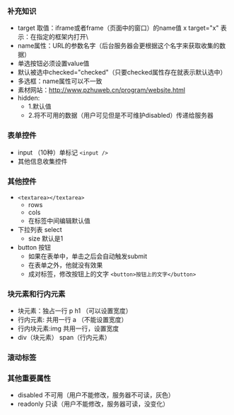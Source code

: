 ### 补充知识
+ target
取值：iframe或者frame（页面中的窗口）的name值 x target="x"
  表示：在指定的框架内打开\
+ name属性：URL的参数名字（后台服务器会更根据这个名字来获取收集的数据）
+ 单选按钮必须设置value值
+ 默认被选中checked="checked"（只要checked属性存在就表示默认选中）
+ 多选框：name属性可以不一致
+ 素材网站：http://www.pzhuweb.cn/program/website.html
+ hidden:
	+ 1.默认值
	+ 2.将不可用的数据（用户可见但是不可维护disabled）传递给服务器

### 表单控件
+ input （10种）单标记  ```<input />```
+ 其他信息收集控件
### 其他控件
+ ```<textarea></textarea>```
	+ rows
	+ cols
	+ 在标签中间编辑默认值
+ 下拉列表 select
	+ size 默认是1
+ button 按钮
	+ 如果在表单中，单击之后会自动触发submit
	+ 在表单之外，他就没有效果
	+ 成对标签，修改按钮上的文字 
	```<button>按钮上的文字</button>```
### 块元素和行内元素
+ 块元素：独占一行 p h1 （可以设置宽度）
+ 行内元素: 共用一行 a （不能设置宽度）
+ 行内块元素:img 共用一行，设置宽度
+ div（块元素） span（行内元素）
### 滚动标签
### 其他重要属性
+ disabled 不可用（用户不能修改，服务器不可读，灰色）
+ readonly 只读（用户不能修改，服务器可读，没变化）